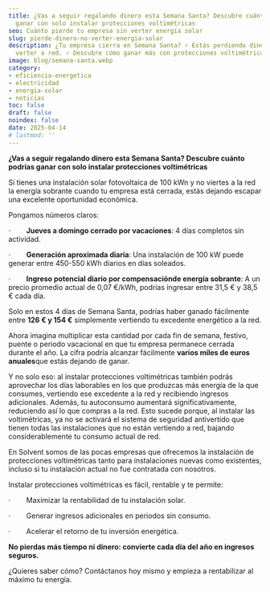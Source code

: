 ```yaml
---
title: ¿Vas a seguir regalando dinero esta Semana Santa? Descubre cuánto podrías
  ganar con solo instalar protecciones voltimétricas
seo: Cuánto pierde tu empresa sin verter energía solar
slug: pierde-dinero-no-verter-energia-solar
description: ¿Tu empresa cierra en Semana Santa? ⚡ Estás perdiendo dinero por no
  verter a red. ✓ Descubre cómo ganar más con protecciones voltimétricas.
image: blog/semana-santa.webp
category:
- eficiencia-energetica
- electricidad
- energia-solar
- noticias
toc: false
draft: false
noindex: false
date: 2025-04-14
# lastmod: ''
---
```

**¿Vas a seguir regalando dinero esta Semana Santa? Descubre cuánto podrías ganar con solo instalar protecciones voltimétricas**

Si tienes una instalación solar fotovoltaica de 100 kWn y no viertes a la red la energía sobrante cuando tu empresa está cerrada, estás dejando escapar una excelente oportunidad económica.

Pongamos números claros:

·        **Jueves a domingo cerrado por vacaciones**: 4 días completos sin actividad.

·        **Generación aproximada diaria**: Una instalación de 100 kW puede generar entre 450-550 kWh diarios en días soleados.

·        **Ingreso potencial diario por compensaciónde energía sobrante**: A un precio promedio actual de 0,07 €/kWh, podrías ingresar entre 31,5 € y 38,5 € cada día.

Solo en estos 4 días de Semana Santa, podrías haber ganado fácilmente entre **126 € y 154 €** simplemente vertiendo tu excedente energético a la red.

Ahora imagina multiplicar esta cantidad por cada fin de semana, festivo, puente o periodo vacacional en que tu empresa permanece cerrada durante el año. La cifra podría alcanzar fácilmente **varios miles de euros anuales**que estás dejando de ganar.

Y no solo eso: al instalar protecciones voltimétricas también podrás aprovechar los días laborables en los que produzcas más energía de la que consumes, vertiendo ese excedente a la red y recibiendo ingresos adicionales. Además, tu autoconsumo aumentará significativamente, reduciendo así lo que compras a la red. Esto sucede porque, al instalar las voltimétricas, ya no se activará el sistema de seguridad antivertido que tienen todas las instalaciones que no están vertiendo a red, bajando considerablemente tu consumo actual de red.

En Solvent somos de las pocas empresas que ofrecemos la instalación de protecciones voltimétricas tanto para instalaciones nuevas como existentes, incluso si tu instalación actual no fue contratada con nosotros.

Instalar protecciones voltimétricas es fácil, rentable y te permite:

·        Maximizar la rentabilidad de tu instalación solar.

·        Generar ingresos adicionales en periodos sin consumo.

·        Acelerar el retorno de tu inversión energética.

**No pierdas más tiempo ni dinero: convierte cada día del año en ingresos seguros.**

¿Quieres saber cómo? Contáctanos hoy mismo y empieza a rentabilizar al máximo tu energía.
